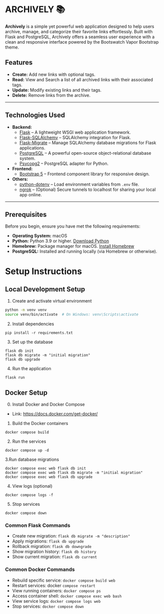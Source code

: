 # ARCHIVELY 📚

**Archively** is a simple yet powerful web application designed to help users archive, manage, and categorize their favorite links effortlessly. Built with Flask and PostgreSQL, Archively offers a seamless user experience with a clean and responsive interface powered by the Bootswatch Vapor Bootstrap theme.

## Features

- **Create:** Add new links with optional tags.
- **Read:** View and Search a list of all archived links with their associated tags.
- **Update:** Modify existing links and their tags.
- **Delete:** Remove links from the archive.
---

## Technologies Used

- **Backend:**
  - [Flask](https://flask.palletsprojects.com/) – A lightweight WSGI web application framework.
  - [Flask-SQLAlchemy](https://flask-sqlalchemy.palletsprojects.com/) – SQLAlchemy integration for Flask.
  - [Flask-Migrate](https://flask-migrate.readthedocs.io/) – Manage SQLAlchemy database migrations for Flask applications.
  - [PostgreSQL](https://www.postgresql.org/) – A powerful open-source object-relational database system.
  - [Psycopg2](https://www.psycopg.org/) – PostgreSQL adapter for Python.
- **Frontend:**
  - [Bootstrap 5](https://getbootstrap.com/) – Frontend component library for responsive design.
- **Others:**
  - [python-dotenv](https://github.com/theskumar/python-dotenv) – Load environment variables from `.env` file.
  - [ngrok](https://ngrok.com/) – (Optional) Secure tunnels to localhost for sharing your local app online.

---

## Prerequisites

Before you begin, ensure you have met the following requirements:

- **Operating System:** macOS
- **Python:** Python 3.9 or higher. [Download Python](https://www.python.org/downloads/)
- **Homebrew:** Package manager for macOS. [Install Homebrew](https://brew.sh/)
- **PostgreSQL:** Installed and running locally (via Homebrew or otherwise).

# Setup Instructions

## Local Development Setup

1. Create and activate virtual environment
```bash
python -m venv venv
source venv/bin/activate  # On Windows: venv\Scripts\activate
```
2. Install dependencies
```
pip install -r requirements.txt
```
3. Set up the database
```
flask db init
flask db migrate -m "initial migration"
flask db upgrade
```
4. Run the application
```
flask run
```

## Docker Setup

0. Install Docker and Docker Compose
- Link: https://docs.docker.com/get-docker/

1. Build the Docker containers
```
docker compose build
```

2. Run the services
```
docker compose up -d
```

3.Run database migrations
```
docker compose exec web flask db init
docker compose exec web flask db migrate -m "initial migration"
docker compose exec web flask db upgrade
```

4. View logs (optional)
```
docker compose logs -f
```

5. Stop services
```
docker compose down
```

### Common Flask Commands

- Create new migration: ```flask db migrate -m "description"```
- Apply migrations: ```flask db upgrade```
- Rollback migration: ```flask db downgrade```
- Show migration history: ```flask db history```
- Show current migration: ```flask db current```

### Common Docker Commands

- Rebuild specific service: `docker compose build web`
- Restart services: docker `compose restart`
- View running containers: `docker compose ps`
- Access container shell: `docker compose exec web bash`
- View service logs: `docker compose logs web`
- Stop services: `docker compose down`



